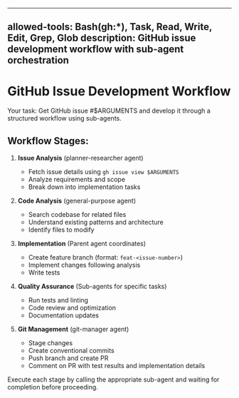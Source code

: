 ---
  allowed-tools: Bash(gh:*), Task, Read, Write, Edit, Grep, Glob
  description: GitHub issue development workflow with sub-agent orchestration
  ---

  # GitHub Issue Development Workflow

  Your task: Get GitHub issue #$ARGUMENTS and develop it through a structured 
  workflow using sub-agents.

  ## Workflow Stages:

  1. **Issue Analysis** (planner-researcher agent)
     - Fetch issue details using `gh issue view $ARGUMENTS`
     - Analyze requirements and scope
     - Break down into implementation tasks

  2. **Code Analysis** (general-purpose agent) 
     - Search codebase for related files
     - Understand existing patterns and architecture
     - Identify files to modify

  3. **Implementation** (Parent agent coordinates)
     - Create feature branch (format: `feat-<issue-number>`)
     - Implement changes following analysis
     - Write tests

  4. **Quality Assurance** (Sub-agents for specific tasks)
     - Run tests and linting
     - Code review and optimization
     - Documentation updates

  5. **Git Management** (git-manager agent)
     - Stage changes
     - Create conventional commits
     - Push branch and create PR
     - Comment on PR with test results and implementation details


  Execute each stage by calling the appropriate sub-agent and waiting for 
  completion before proceeding.